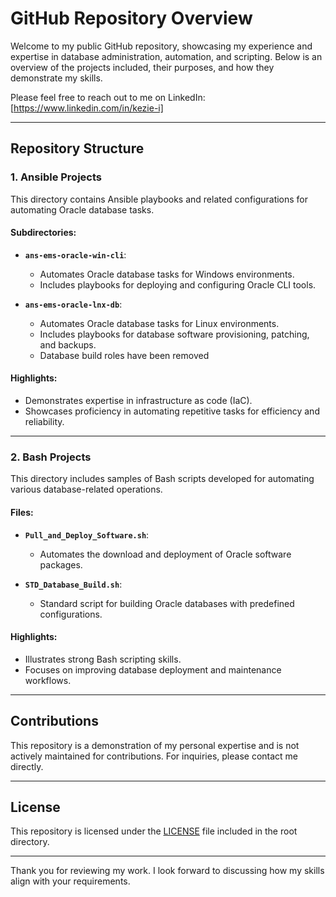 
# GitHub Repository Overview

Welcome to my public GitHub repository, showcasing my experience and expertise in database administration, automation, and scripting. Below is an overview of the projects included, their purposes, and how they demonstrate my skills.

Please feel free to reach out to me on LinkedIn: [https://www.linkedin.com/in/kezie-i] 

---

## Repository Structure

### 1. **Ansible Projects**
This directory contains Ansible playbooks and related configurations for automating Oracle database tasks.

#### Subdirectories:
- **`ans-ems-oracle-win-cli`**:
  - Automates Oracle database tasks for Windows environments.
  - Includes playbooks for deploying and configuring Oracle CLI tools.
  
- **`ans-ems-oracle-lnx-db`**:
  - Automates Oracle database tasks for Linux environments.
  - Includes playbooks for database software provisioning, patching, and backups.
  - Database build roles have been removed

#### Highlights:
- Demonstrates expertise in infrastructure as code (IaC).
- Showcases proficiency in automating repetitive tasks for efficiency and reliability.

---

### 2. **Bash Projects**
This directory includes samples of Bash scripts developed for automating various database-related operations.

#### Files:
- **`Pull_and_Deploy_Software.sh`**:
  - Automates the download and deployment of Oracle software packages.

- **`STD_Database_Build.sh`**:
  - Standard script for building Oracle databases with predefined configurations.

#### Highlights:
- Illustrates strong Bash scripting skills.
- Focuses on improving database deployment and maintenance workflows.

---

## Contributions
This repository is a demonstration of my personal expertise and is not actively maintained for contributions. For inquiries, please contact me directly.

---

## License
This repository is licensed under the [LICENSE](./LICENSE) file included in the root directory.

---

Thank you for reviewing my work. I look forward to discussing how my skills align with your requirements.
